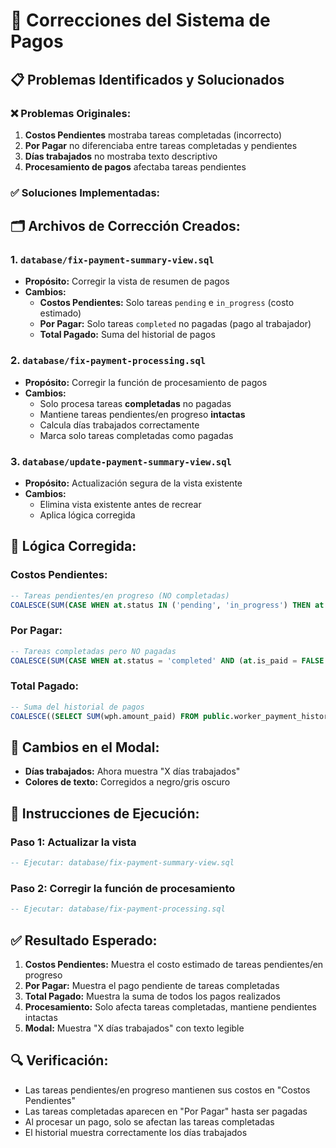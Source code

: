 # 🔧 Correcciones del Sistema de Pagos

## 📋 **Problemas Identificados y Solucionados**

### ❌ **Problemas Originales:**
1. **Costos Pendientes** mostraba tareas completadas (incorrecto)
2. **Por Pagar** no diferenciaba entre tareas completadas y pendientes
3. **Días trabajados** no mostraba texto descriptivo
4. **Procesamiento de pagos** afectaba tareas pendientes

### ✅ **Soluciones Implementadas:**

## 🗂️ **Archivos de Corrección Creados:**

### 1. **`database/fix-payment-summary-view.sql`**
- **Propósito:** Corregir la vista de resumen de pagos
- **Cambios:**
  - **Costos Pendientes:** Solo tareas `pending` e `in_progress` (costo estimado)
  - **Por Pagar:** Solo tareas `completed` no pagadas (pago al trabajador)
  - **Total Pagado:** Suma del historial de pagos

### 2. **`database/fix-payment-processing.sql`**
- **Propósito:** Corregir la función de procesamiento de pagos
- **Cambios:**
  - Solo procesa tareas **completadas** no pagadas
  - Mantiene tareas pendientes/en progreso **intactas**
  - Calcula días trabajados correctamente
  - Marca solo tareas completadas como pagadas

### 3. **`database/update-payment-summary-view.sql`**
- **Propósito:** Actualización segura de la vista existente
- **Cambios:**
  - Elimina vista existente antes de recrear
  - Aplica lógica corregida

## 🎯 **Lógica Corregida:**

### **Costos Pendientes:**
```sql
-- Tareas pendientes/en progreso (NO completadas)
COALESCE(SUM(CASE WHEN at.status IN ('pending', 'in_progress') THEN at.estimated_cost ELSE 0 END), 0)
```

### **Por Pagar:**
```sql
-- Tareas completadas pero NO pagadas
COALESCE(SUM(CASE WHEN at.status = 'completed' AND (at.is_paid = FALSE OR at.is_paid IS NULL) THEN at.worker_payment ELSE 0 END), 0)
```

### **Total Pagado:**
```sql
-- Suma del historial de pagos
COALESCE((SELECT SUM(wph.amount_paid) FROM public.worker_payment_history wph WHERE wph.worker_id = w.id), 0)
```

## 📝 **Cambios en el Modal:**
- **Días trabajados:** Ahora muestra "X días trabajados"
- **Colores de texto:** Corregidos a negro/gris oscuro

## 🚀 **Instrucciones de Ejecución:**

### **Paso 1:** Actualizar la vista
```sql
-- Ejecutar: database/fix-payment-summary-view.sql
```

### **Paso 2:** Corregir la función de procesamiento
```sql
-- Ejecutar: database/fix-payment-processing.sql
```

## ✅ **Resultado Esperado:**

1. **Costos Pendientes:** Muestra el costo estimado de tareas pendientes/en progreso
2. **Por Pagar:** Muestra el pago pendiente de tareas completadas
3. **Total Pagado:** Muestra la suma de todos los pagos realizados
4. **Procesamiento:** Solo afecta tareas completadas, mantiene pendientes intactas
5. **Modal:** Muestra "X días trabajados" con texto legible

## 🔍 **Verificación:**
- Las tareas pendientes/en progreso mantienen sus costos en "Costos Pendientes"
- Las tareas completadas aparecen en "Por Pagar" hasta ser pagadas
- Al procesar un pago, solo se afectan las tareas completadas
- El historial muestra correctamente los días trabajados





